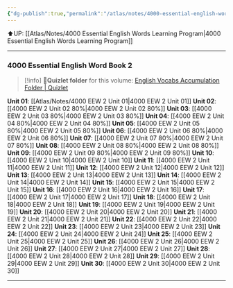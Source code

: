 ```yaml
---
{"dg-publish":true,"permalink":"/atlas/notes/4000-essential-english-words-2/"}
---
```


⬆️UP: [[Atlas/Notes/4000 Essential English Words Learning Program\|4000 Essential English Words Learning Program]]

---
### 4000 Essential English Word Book 2

> [!info] 📁**Quizlet folder** for this volume: [English Vocabs Accumulation Folder | Quizlet](https://quizlet.com/jerryncc/folders/english-vocabs-accumulation?i=1vbzw5&x=1xqt)

**Unit 01**: [[Atlas/Notes/4000 EEW 2 Unit 01\|4000 EEW 2 Unit 01]]
**Unit 02**: [[4000 EEW 2 Unit 02 80%\|4000 EEW 2 Unit 02 80%]]
**Unit 03**: [[4000 EEW 2 Unit 03 80%\|4000 EEW 2 Unit 03 80%]]
**Unit 04**: [[4000 EEW 2 Unit 04 80%\|4000 EEW 2 Unit 04 80%]]
**Unit 05**: [[4000 EEW 2 Unit 05 80%\|4000 EEW 2 Unit 05 80%]]
**Unit 06**:  [[4000 EEW 2 Unit 06 80%\|4000 EEW 2 Unit 06 80%]]
**Unit 07**: [[4000 EEW 2 Unit 07 80%\|4000 EEW 2 Unit 07 80%]]
**Unit 08**: [[4000 EEW 2 Unit 08 80%\|4000 EEW 2 Unit 08 80%]]
**Unit 09**: [[4000 EEW 2 Unit 09 80%\|4000 EEW 2 Unit 09 80%]]
**Unit 10**: [[4000 EEW 2 Unit 10\|4000 EEW 2 Unit 10]]
**Unit 11**: [[4000 EEW 2 Unit 11\|4000 EEW 2 Unit 11]]
**Unit 12**: [[4000 EEW 2 Unit 12\|4000 EEW 2 Unit 12]]
**Unit 13**: [[4000 EEW 2 Unit 13\|4000 EEW 2 Unit 13]]
**Unit 14**: [[4000 EEW 2 Unit 14\|4000 EEW 2 Unit 14]]
**Unit 15**: [[4000 EEW 2 Unit 15\|4000 EEW 2 Unit 15]]
**Unit 16**: [[4000 EEW 2 Unit 16\|4000 EEW 2 Unit 16]]
**Unit 17**: [[4000 EEW 2 Unit 17\|4000 EEW 2 Unit 17]]
**Unit 18**: [[4000 EEW 2 Unit 18\|4000 EEW 2 Unit 18]]
**Unit 19**: [[4000 EEW 2 Unit 19\|4000 EEW 2 Unit 19]]
**Unit 20**: [[4000 EEW 2 Unit 20\|4000 EEW 2 Unit 20]]
**Unit 21**: [[4000 EEW 2 Unit 21\|4000 EEW 2 Unit 21]]
**Unit 22**: [[4000 EEW 2 Unit 22\|4000 EEW 2 Unit 22]]
**Unit 23**: [[4000 EEW 2 Unit 23\|4000 EEW 2 Unit 23]]
**Unit 24**: [[4000 EEW 2 Unit 24\|4000 EEW 2 Unit 24]]
**Unit 25**: [[4000 EEW 2 Unit 25\|4000 EEW 2 Unit 25]]
**Unit 26**: [[4000 EEW 2 Unit 26\|4000 EEW 2 Unit 26]]
**Unit 27**: [[4000 EEW 2 Unit 27\|4000 EEW 2 Unit 27]]
**Unit 28**: [[4000 EEW 2 Unit 28\|4000 EEW 2 Unit 28]]
**Unit 29**: [[4000 EEW 2 Unit 29\|4000 EEW 2 Unit 29]]
**Unit 30**: [[4000 EEW 2 Unit 30\|4000 EEW 2 Unit 30]]

---


